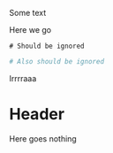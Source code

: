 Some text

Here we go

```
# Should be ignored
```

```sh
# Also should be ignored
```

Irrrraaa

# Header

Here goes nothing
